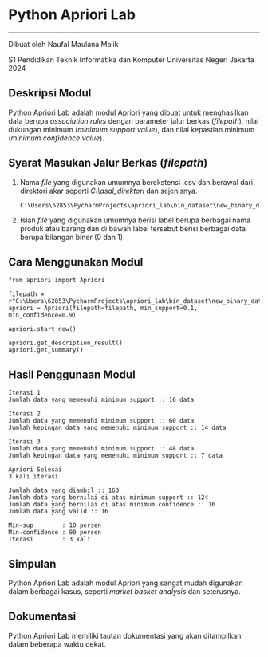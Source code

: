 # Python Apriori Lab

-------------------------

Dibuat oleh Naufal Maulana Malik

S1 Pendidikan Teknik Informatika dan Komputer Universitas Negeri Jakarta 2024

## Deskripsi Modul

Python Apriori Lab adalah modul Apriori yang dibuat untuk menghasilkan data berupa _association rules_ dengan parameter
jalur berkas (_filepath_), nilai dukungan minimum (_minimum support value_), dan nilai kepastian minimum (_minimum 
confidence value_).

## Syarat Masukan Jalur Berkas (_filepath_)

1. Nama _file_ yang digunakan umumnya berekstensi .csv dan berawal dari direktori akar seperti _C:\asal_direktori_ dan 
sejenisnya.

    ```
    C:\Users\62853\PycharmProjects\apriori_lab\bin_dataset\new_binary_data.csv
    ```

2. Isian _file_ yang digunakan umumnya berisi label berupa berbagai nama produk atau barang dan di bawah label tersebut 
berisi berbagai data berupa bilangan biner (0 dan 1). 

## Cara Menggunakan Modul
    
 ```python3
from apriori import Apriori

filepath = r"C:\Users\62853\PycharmProjects\apriori_lab\bin_dataset\new_binary_data.csv"
apriori = Apriori(filepath=filepath, min_support=0.1, min_confidence=0.9)

apriori.start_now()

apriori.get_description_result()
apriori.get_summary()
 ```

## Hasil Penggunaan Modul

```
Iterasi 1
Jumlah data yang memenuhi minimum support :: 16 data 

Iterasi 2
Jumlah data yang memenuhi minimum support :: 60 data 
Jumlah kepingan data yang memenuhi minimum support :: 14 data 

Iterasi 3
Jumlah data yang memenuhi minimum support :: 48 data 
Jumlah kepingan data yang memenuhi minimum support :: 7 data 

Apriori Selesai
3 kali iterasi

Jumlah data yang diambil :: 163
Jumlah data yang bernilai di atas minimum support :: 124
Jumlah data yang bernilai di atas minimum confidence :: 16
Jumlah data yang valid :: 16

Min-sup        : 10 persen 
Min-confidence : 90 persen 
Iterasi        : 3 kali
```

## Simpulan

Python Apriori Lab adalah modul Apriori yang sangat mudah digunakan dalam berbagai kasus, seperti _market basket analysis_
dan seterusnya.

## Dokumentasi

Python Apriori Lab memiliki tautan dokumentasi yang akan ditampilkan dalam beberapa waktu dekat.